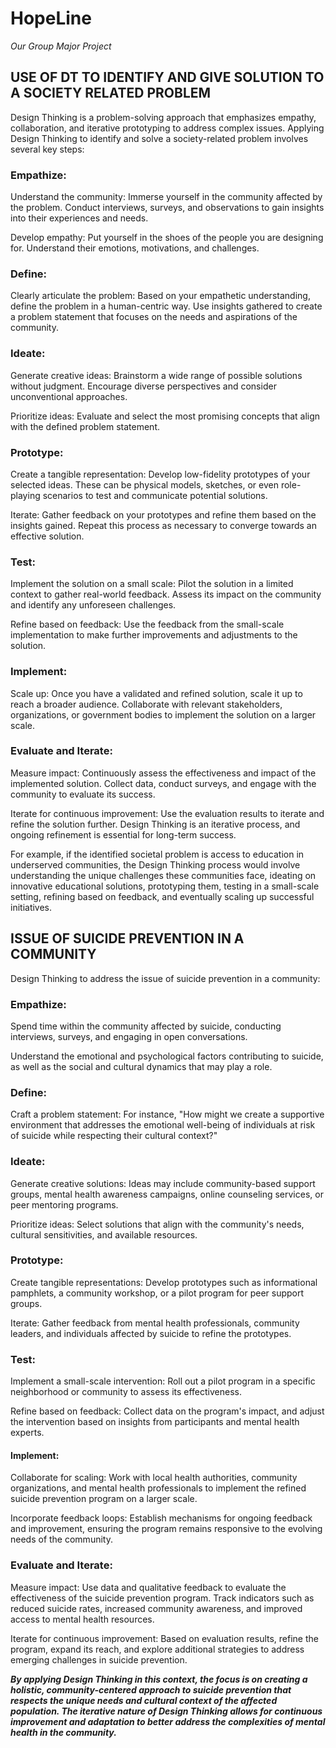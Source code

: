 # HopeLine
*Our Group Major Project* 

## **USE OF DT TO IDENTIFY AND GIVE SOLUTION TO A SOCIETY RELATED PROBLEM**

Design Thinking is a problem-solving approach that emphasizes empathy, collaboration, and iterative prototyping to address complex issues. Applying Design Thinking to identify and solve a society-related problem involves several key steps:

### Empathize:

Understand the community: Immerse yourself in the community affected by the problem. Conduct interviews, surveys, and observations to gain insights into their experiences and needs.

Develop empathy: Put yourself in the shoes of the people you are designing for. Understand their emotions, motivations, and challenges.

### Define:

Clearly articulate the problem: Based on your empathetic understanding, define the problem in a human-centric way. Use insights gathered to create a problem statement that focuses on the needs and aspirations of the community.

### Ideate:

Generate creative ideas: Brainstorm a wide range of possible solutions without judgment. Encourage diverse perspectives and consider unconventional approaches.

Prioritize ideas: Evaluate and select the most promising concepts that align with the defined problem statement.

### Prototype:
Create a tangible representation: Develop low-fidelity prototypes of your selected ideas. These can be physical models, sketches, or even role-playing scenarios to test and communicate potential solutions.

Iterate: Gather feedback on your prototypes and refine them based on the insights gained. Repeat this process as necessary to converge towards an effective solution.

### Test:

Implement the solution on a small scale: Pilot the solution in a limited context to gather real-world feedback. Assess its impact on the community and identify any unforeseen challenges.

Refine based on feedback: Use the feedback from the small-scale implementation to make further improvements and adjustments to the solution.

### Implement:

Scale up: Once you have a validated and refined solution, scale it up to reach a broader audience. Collaborate with relevant stakeholders, organizations, or government bodies to implement the solution on a larger scale.

### Evaluate and Iterate:

Measure impact: Continuously assess the effectiveness and impact of the implemented solution. Collect data, conduct surveys, and engage with the community to evaluate its success.

Iterate for continuous improvement: Use the evaluation results to iterate and refine the solution further. Design Thinking is an iterative process, and ongoing refinement is essential for long-term success.

For example, if the identified societal problem is access to education in underserved communities, the Design Thinking process would involve understanding the unique challenges these communities face, ideating on innovative educational solutions, prototyping them, testing in a small-scale setting, refining based on feedback, and eventually scaling up successful initiatives.

## ISSUE OF SUICIDE PREVENTION IN A COMMUNITY

Design Thinking to address the issue of suicide prevention in a community:

### Empathize:

Spend time within the community affected by suicide, conducting interviews, surveys, and engaging in open conversations.

Understand the emotional and psychological factors contributing to suicide, as well as the social and cultural dynamics that may play a role.

### Define:

Craft a problem statement: For instance, "How might we create a supportive environment that addresses the emotional well-being of individuals at risk of suicide while respecting their cultural context?"

### Ideate:

Generate creative solutions: Ideas may include community-based support groups, mental health awareness campaigns, online counseling services, or peer mentoring programs.

Prioritize ideas: Select solutions that align with the community's needs, cultural sensitivities, and available resources.

### Prototype:

Create tangible representations: Develop prototypes such as informational pamphlets, a community workshop, or a pilot program for peer support groups.

Iterate: Gather feedback from mental health professionals, community leaders, and individuals affected by suicide to refine the prototypes.
### Test:

Implement a small-scale intervention: Roll out a pilot program in a specific neighborhood or community to assess its effectiveness.

Refine based on feedback: Collect data on the program's impact, and adjust the intervention based on insights from participants and mental health experts.

#### Implement:

Collaborate for scaling: Work with local health authorities, community organizations, and mental health professionals to implement the refined suicide prevention program on a larger scale.

Incorporate feedback loops: Establish mechanisms for ongoing feedback and improvement, ensuring the program remains responsive to the evolving needs of the community.

### Evaluate and Iterate:

Measure impact: Use data and qualitative feedback to evaluate the effectiveness of the suicide prevention program. Track indicators such as reduced suicide rates, increased community awareness, and improved access to mental health resources.

Iterate for continuous improvement: Based on evaluation results, refine the program, expand its reach, and explore additional strategies to address emerging challenges in suicide prevention.


***By applying Design Thinking in this context, the focus is on creating a holistic, community-centered approach to suicide prevention that respects the unique needs and cultural context of the affected population. The iterative nature of Design Thinking allows for continuous improvement and adaptation to better address the complexities of mental health in the community.***

